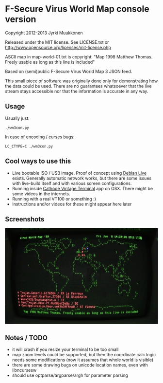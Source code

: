 
F-Secure Virus World Map console version
========================================

Copyright 2012-2013 Jyrki Muukkonen

Released under the MIT license.
See LICENSE.txt or http://www.opensource.org/licenses/mit-license.php

ASCII map in map-world-01.txt is copyright:
 "Map 1998 Matthew Thomas. Freely usable as long as this line is included"

Based on (semi)public F-Secure Virus World Map 3 JSON feed.

This small piece of software was originally done only for demonstrating
how the data could be used. There are no guarantees whatsoever that
the live stream stays accessible nor that the information is accurate
in any way.

Usage
-----

Usually just:

```
./wm3con.py
```

In case of encoding / curses bugs:

```
LC_CTYPE=C ./wm3con.py
```


Cool ways to use this
---------------------

* Live bootable ISO / USB image. Proof of concept using [Debian Live](http://live.debian.net/devel/live-build/) exists. Generally automatic network works, but there are some issues with live-build itself and with various screen configurations.
* Running inside [Cathode Vintage Terminal](http://www.secretgeometry.com/apps/cathode/) app on OSX. There might be some videos in the internets.
* Running with a real VT100 or something :)
* Instructions and/or videos for these might appear here later


Screenshots
-----------

![Early version running inside Cathode terminal app](screenshot01.jpg)

Notes / TODO
------------

- it will crash if you resize your terminal to be too small
- map zoom levels could be supported, but then the coordinate calc logic needs some modifications (now it assumes that whole world is visible)
- there are some drawing bugs on unicode location names, even with libncursesw
- should use optparse/argparse/argh for parameter parsing


